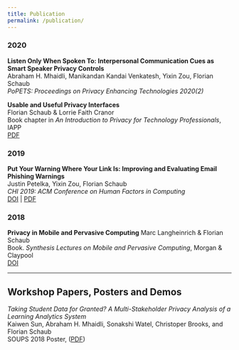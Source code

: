```yaml
---
title: Publication
permalink: /publication/
---
```


### 2020

__Listen Only When Spoken To: Interpersonal Communication Cues as Smart Speaker Privacy Controls__<br>
Abraham H. Mhaidli, Manikandan Kandai Venkatesh, Yixin Zou, Florian Schaub<br>
_PoPETS: Proceedings on Privacy Enhancing Technologies 2020(2)_<br>

__Usable and Useful Privacy Interfaces__<br>
Florian Schaub & Lorrie Faith Cranor<br>
Book chapter in _An Introduction to Privacy for Technology Professionals_, IAPP<br>
[PDF](https://s3.amazonaws.com/media.iapp.org/samples/IAPP-Intro-to-Privacy-for-Tech-Prof-SAMPLE.pdf)

### 2019

__Put Your Warning Where Your Link Is: Improving and Evaluating Email Phishing Warnings__<br>
Justin Petelka, Yixin Zou, Florian Schaub<br>
_CHI 2019: ACM Conference on Human Factors in Computing_<br>
[DOI](https://doi.org/10.1145/3290605.3300748) | [PDF](https://yixinzou.github.io/publications/chi2019-petelka.pdf)

### 2018

__Privacy in Mobile and Pervasive Computing__
Marc Langheinrich & Florian Schaub<br>
Book. _Synthesis Lectures on Mobile and Pervasive Computing_, Morgan & Claypool<br>
[DOI](https://doi.org/10.2200/S00882ED1V01Y201810MPC013)


<hr>

## Workshop Papers, Posters and Demos

_Taking Student Data for Granted? A Multi-Stakeholder Privacy Analysis of a Learning Analytics System_<br>
Kaiwen Sun, Abraham H. Mhaidli, Sonakshi Watel, Christoper Brooks, and Florian Schaub<br>
SOUPS 2018 Poster, ([PDF](https://www.usenix.org/sites/default/files/soups2018posters-sun.pdf))

